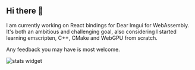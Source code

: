 ## Hi there 👋

I am currently working on React bindings for Dear Imgui for WebAssembly. It's both an ambitious and challenging goal, also considering I started learning emscripten, C++, CMake and WebGPU from scratch.

Any feedback you may have is most welcome.

![stats widget]([Isolated.png](https://myreadme.vercel.app/api/embed/andreamancuso?panels=userstatistics,toprepositories,toplanguages,commitgraph) "My Stats")



<!--
**andreamancuso/andreamancuso** is a ✨ _special_ ✨ repository because its `README.md` (this file) appears on your GitHub profile.

Here are some ideas to get you started:

- 🔭 I’m currently working on ...
- 🌱 I’m currently learning ...
- 👯 I’m looking to collaborate on ...
- 🤔 I’m looking for help with ...
- 💬 Ask me about ...
- 📫 How to reach me: ...
- 😄 Pronouns: ...
- ⚡ Fun fact: ...
-->
